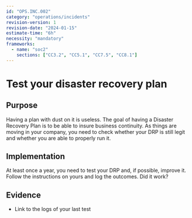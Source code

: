 ```yaml
---
id: "OPS.INC.002"
category: "operations/incidents"
revision-version: 1
revision-date: "2024-01-15"
estimate-time: "6h"
necessity: "mandatory"
frameworks:
  - name: "soc2"
    sections: ["CC3.2", "CC5.1", "CC7.5", "CC8.1"]
---
```


# Test your disaster recovery plan

## Purpose

Having a plan with dust on it is useless. The goal of having a Disaster Recovery
Plan is to be able to insure business continuity. As things are moving in your
company, you need to check whether your DRP is still legit and whether you are
able to properly run it.

## Implementation

At least once a year, you need to test your DRP and, if possible, improve it.
Follow the instructions on yours and log the outcomes. Did it work?

## Evidence

- Link to the logs of your last test
